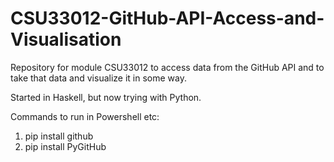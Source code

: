 # CSU33012-GitHub-API-Access-and-Visualisation
Repository for module CSU33012 to access data from the GitHub API and to take that data and visualize it in some way.

Started in Haskell, but now trying with Python.

Commands to run in Powershell etc:

1) pip install github
2) pip install PyGitHub
